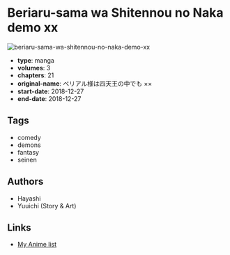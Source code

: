 # Beriaru-sama wa Shitennou no Naka demo xx

![beriaru-sama-wa-shitennou-no-naka-demo-xx](https://cdn.myanimelist.net/images/manga/3/221745.jpg)

-   **type**: manga
-   **volumes**: 3
-   **chapters**: 21
-   **original-name**: ベリアル様は四天王の中でも ××
-   **start-date**: 2018-12-27
-   **end-date**: 2018-12-27

## Tags

-   comedy
-   demons
-   fantasy
-   seinen

## Authors

-   Hayashi
-   Yuuichi (Story & Art)

## Links

-   [My Anime list](https://myanimelist.net/manga/117594/Beriaru-sama_wa_Shitennou_no_Naka_demo_xx)
